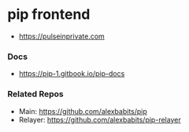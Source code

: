 # pip frontend
* https://pulseinprivate.com

### Docs
* https://pip-1.gitbook.io/pip-docs

### Related Repos
* Main: https://github.com/alexbabits/pip
* Relayer: https://github.com/alexbabits/pip-relayer
